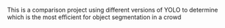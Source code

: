 This is a comparison project using different versions of YOLO to determine which is the most efficient for object segmentation in a crowd

